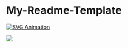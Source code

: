 # My-Readme-Template

[![SVG Animation](https://ldelbel.github.io/My-Readme-Template/)](https://ldelbel.github.io/My-Readme-Template/)

<img src="https://raw.github.com/potherca-blog/StackOverflow/master/question.13808020.include-an-svg-hosted-on-github-in-markdown/controllers_brief.svg">
